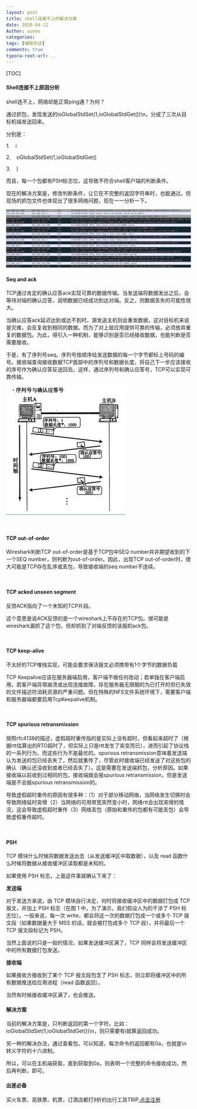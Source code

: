 ```yaml
---
layout: post
title: shell连接不上的解决方案
date: 2020-04-12
Author: xuxeu
categories: 
tags: [编程杂谈]
comments: true
typora-root-url: ..
---
```


[TOC]

#### Shell连接不上原因分析

shell连不上，网络却能正常ping通？为何？

通过抓包，发现发送的ioGlobalStdSet(1,ioGlobalStdGet())\n，分成了三次从目标机端发送回来。

分别是：

1.    i

2.    oGlobalStdSet(1,ioGlobalStdGet()

3.    )

而且，每一个包都有PSH标志位，这导致不符合shell客户端的判断条件。

现在的解决方案是，修改判断条件，让它在不完整的返回字符串时，也能通过。但现场的抓包文件也体现出了很多网络问题，现在一一分析一下。

![0](/images/2020-04-14-shell-connect/0.png)         

#### Seq and ack

TCP通过肯定的确认应答ack实现可靠的数据传输。当发送端将数据发出之后，会等待对端的确认应答，说明数据已经成功到达对端。反之，则数据丢失的可能性很大。

当确认应答ack延迟达到或达不到时，源发送主机则会重发数据，这对目标机来说是灾难，会反复收到相同的数据。而为了对上层应用提供可靠的传输，必须放弃重复的数据包。为此，得引入一种机制，能够识别是否已经接收数据，也能判断是否需要接收。

于是，有了序列号seq。序列号按顺序给发送数据的每一个字节都标上号码的编号。接收端查询接收数据TCP首部中的序列号和数据长度，将自己下一步应该接收的序号作为确认应答反送回去。这样，通过序列号和确认应答号，TCP可以实现可靠传输。

 ![1](/images/2020-04-14-shell-connect/1.png)

 

#### TCP out-of-order

Wireshark判断TCP out-of-order是基于TCP包中SEQ number并非期望收到的下一个SEQ number，则判断为out-of-order。因此，出现TCP out-of-order时，很大可能是TCP存在乱序或丢包，导致接收端的seq number不连续。

 

#### TCP acked unseen segment

反馈ACK指向了一个未知的TCP片段。

这个意思是说ACK反馈的是一个wireshark上不存在的TCP包。很可能是wireshark漏抓了这个包，但却抓到了对端反馈的该报的ack包。

 

#### TCP keep-alive

不太好的TCP堆栈实现，可能会要求保活报文必须携带有1个字节的数据负载

TCP Keepalive应该在服务器端启用，客户端不做任何改动；若单独在客户端启用，若客户端异常崩溃或出现连接故障，存在服务器无限期的为已打开的但已失效的文件描述符消耗资源的严重问题。但在特殊的NFS文件系统环境下，需要客户端和服务器端都要启用TcpKeepalive机制。

 

#### TCP spurious retransmission

按照rfc4138的描述，虚假超时重传指的是实际上没有超时，但看起来超时了（根据rtt估算出的RTO超时了，但实际上只是rtt发生了突变而已），进而引起了协议栈的一系列行为，而这些行为不是最优的。spurious retransmission意味着发送端认为发送的包已经丢失了，然后就重传了，尽管此时接收端已经发送了对这些包的确认（确认还没收到或者已经丢失了）。这是需要在发送端抓包，分析原因。如果接收端以前收到过相同的包，接收端就会报spurious retransmission，但是发送端是不会报spurious retransmission的。

导致虚假超时重传的原因有很多种：（1）对于部分移动网络，当网络发生切换时会导致网络延时突增（2）当网络的可用带宽突然变小时，网络rtt会出现突增的情况，这会导致虚假超时重传（3）网络丢包（原始和重传的包都有可能丢包）会导致虚假重传超时。

 

#### PSH

TCP 模块什么时候将数据发送出去（从发送缓冲区中取数据），以及 read 函数什么时候将数据从接收缓冲区读取都是未知的。

如果使用 PSH 标志，上面这件事就确认下来了：

**发送端**

对于发送方来说，由 TCP 模块自行决定，何时将接收缓冲区中的数据打包成 TCP报文，并加上 PSH 标志（在图 1 中，为了演示，我们假设人为的干涉了 PSH 标志位）。一般来说，每一次 write，都会将这一次的数据打包成一个或多个 TCP 报文段（如果数据量大于 MSS 的话，就会被打包成多个 TCP 段），并将最后一个 TCP 报文段标记为 PSH。

当然上面说的只是一般的情况，如果发送缓冲区满了，TCP 同样会将发送缓冲区中的所有数据打包发送。

**接收端**

如果接收方接收到了某个 TCP 报文段包含了 PSH 标志，则立即将缓冲区中的所有数据推送给应用进程（read 函数返回）。

当然有时候接收缓冲区满了，也会推送。



#### 解决方案

当前的解决方案是，只判断返回的第一个字符。比如：ioGlobalStdSet(1,ioGlobalStdGet())\n，则只需要有i就算返回成功。

另一种的解决办法，通过查看包，可以知道，每次命令的返回都有0a，也就是\n转义字符的十六进制。

所以，可以在主机端获取，直到获取到0a，则表明一个完整的命令接收成功，然后再判断，即可。

#### 出差必备

买火车票、高铁票、机票，订酒店都打9折的出行工具TRIP,[点击注册](https://h5.itrip.world/#/register/6tpd1Z)
